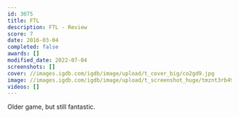 ```yaml
---
id: 3075
title: FTL
description: FTL - Review
score: 7
date: 2016-03-04
completed: false
awards: []
modified_date: 2022-07-04
screenshots: []
cover: //images.igdb.com/igdb/image/upload/t_cover_big/co2gd9.jpg
image: //images.igdb.com/igdb/image/upload/t_screenshot_huge/tmznt3rb49krfeuj47wy.jpg
videos: []
---
```

Older game, but still fantastic.